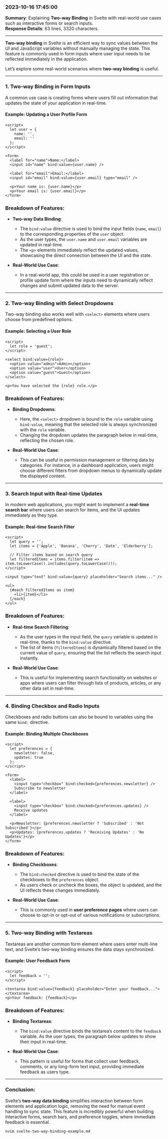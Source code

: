 ### 2023-10-16 17:45:00

**Summary**: Explaining **Two-way Binding** in Svelte with real-world use cases such as interactive forms or search inputs.  
**Response Details**: 63 lines, 3320 characters.

---

**Two-way binding** in Svelte is an efficient way to sync values between the UI and JavaScript variables without manually managing the state. This feature is commonly used in form inputs where user input needs to be reflected immediately in the application.

Let’s explore some real-world scenarios where **two-way binding** is useful.

---

### 1. **Two-way Binding in Form Inputs**

A common use case is creating forms where users fill out information that updates the state of your application in real-time.

#### Example: Updating a User Profile Form

```svelte
<script>
  let user = {
    name: '',
    email: ''
  };
</script>

<form>
  <label for="name">Name:</label>
  <input id="name" bind:value={user.name} />

  <label for="email">Email:</label>
  <input id="email" bind:value={user.email} type="email" />

  <p>Your name is: {user.name}</p>
  <p>Your email is: {user.email}</p>
</form>
```

### Breakdown of Features:

- **Two-way Data Binding**:

  - The `bind:value` directive is used to bind the input fields (`name`, `email`) to the corresponding properties of the `user` object.
  - As the user types, the `user.name` and `user.email` variables are updated in real-time.
  - The `<p>` elements immediately reflect the updated values, showcasing the direct connection between the UI and the state.

- **Real-World Use Case**:
  - In a real-world app, this could be used in a user registration or profile update form where the inputs need to dynamically reflect changes and submit updated data to the server.

---

### 2. **Two-way Binding with Select Dropdowns**

Two-way binding also works well with `<select>` elements where users choose from predefined options.

#### Example: Selecting a User Role

```svelte
<script>
  let role = 'guest';
</script>

<select bind:value={role}>
  <option value="admin">Admin</option>
  <option value="user">User</option>
  <option value="guest">Guest</option>
</select>

<p>You have selected the {role} role.</p>
```

### Breakdown of Features:

- **Binding Dropdowns**:

  - Here, the `<select>` dropdown is bound to the `role` variable using `bind:value`, meaning that the selected role is always synchronized with the `role` variable.
  - Changing the dropdown updates the paragraph below in real-time, reflecting the chosen role.

- **Real-World Use Case**:
  - This can be useful in permission management or filtering data by categories. For instance, in a dashboard application, users might choose different filters from dropdown menus to dynamically update the displayed content.

---

### 3. **Search Input with Real-time Updates**

In modern web applications, you might want to implement a **real-time search bar** where users can search for items, and the UI updates immediately as they type.

#### Example: Real-time Search Filter

```svelte
<script>
  let query = '';
  let items = ['Apple', 'Banana', 'Cherry', 'Date', 'Elderberry'];

  // Filter items based on search query
  let filteredItems = items.filter(item => item.toLowerCase().includes(query.toLowerCase()));
</script>

<input type="text" bind:value={query} placeholder="Search items..." />

<ul>
  {#each filteredItems as item}
    <li>{item}</li>
  {/each}
</ul>
```

### Breakdown of Features:

- **Real-time Search Filtering**:

  - As the user types in the input field, the `query` variable is updated in real-time, thanks to the `bind:value` directive.
  - The list of items (`filteredItems`) is dynamically filtered based on the current value of `query`, ensuring that the list reflects the search input instantly.

- **Real-World Use Case**:
  - This is useful for implementing search functionality on websites or apps where users can filter through lists of products, articles, or any other data set in real-time.

---

### 4. **Binding Checkbox and Radio Inputs**

Checkboxes and radio buttons can also be bound to variables using the same `bind:` directive.

#### Example: Binding Multiple Checkboxes

```svelte
<script>
  let preferences = {
    newsletter: false,
    updates: true
  };
</script>

<form>
  <label>
    <input type="checkbox" bind:checked={preferences.newsletter} />
    Subscribe to newsletter
  </label>

  <label>
    <input type="checkbox" bind:checked={preferences.updates} />
    Receive updates
  </label>

  <p>Newsletter: {preferences.newsletter ? 'Subscribed' : 'Not Subscribed'}</p>
  <p>Updates: {preferences.updates ? 'Receiving Updates' : 'No Updates'}</p>
</form>
```

### Breakdown of Features:

- **Binding Checkboxes**:

  - The `bind:checked` directive is used to bind the state of the checkboxes to the `preferences` object.
  - As users check or uncheck the boxes, the object is updated, and the UI reflects these changes immediately.

- **Real-World Use Case**:
  - This is commonly used in **user preference pages** where users can choose to opt-in or opt-out of various notifications or subscriptions.

---

### 5. **Two-way Binding with Textareas**

Textareas are another common form element where users enter multi-line text, and Svelte’s two-way binding ensures the data stays synchronized.

#### Example: User Feedback Form

```svelte
<script>
  let feedback = '';
</script>

<textarea bind:value={feedback} placeholder="Enter your feedback..."></textarea>
<p>Your feedback: {feedback}</p>
```

### Breakdown of Features:

- **Binding Textareas**:

  - The `bind:value` directive binds the textarea’s content to the `feedback` variable. As the user types, the paragraph below updates to show their input in real-time.

- **Real-World Use Case**:
  - This pattern is useful for forms that collect user feedback, comments, or any long-form text input, providing immediate feedback as users type.

---

### Conclusion:

Svelte’s **two-way data binding** simplifies interaction between form elements and application logic, removing the need for manual event handling to sync state. This feature is incredibly powerful when building interactive forms, search bars, and preference toggles, where immediate feedback is essential.

```bash
nvim svelte-two-way-binding-example.md
```

